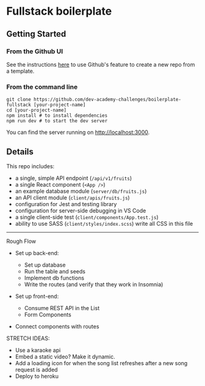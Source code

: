 # Fullstack boilerplate

## Getting Started

### From the Github UI
See the instructions [here](https://docs.github.com/en/free-pro-team@latest/github/creating-cloning-and-archiving-repositories/creating-a-repository-from-a-template) to use Github's feature to create a new repo from a template.

### From the command line

```
git clone https://github.com/dev-academy-challenges/boilerplate-fullstack [your-project-name]
cd [your-project-name]
npm install # to install dependencies
npm run dev # to start the dev server
```

You can find the server running on [http://localhost:3000](http://localhost:3000).

## Details

This repo includes:

* a single, simple API endpoint (`/api/v1/fruits`)
* a single React component (`<App />`)
* an example database module (`server/db/fruits.js`)
* an API client module (`client/apis/fruits.js`)
* configuration for Jest and testing library
* configuration for server-side debugging in VS Code
* a single client-side test (`client/components/App.test.js`)
* ability to use SASS (`client/styles/index.scss`) write all CSS in this file


---
Rough Flow
* Set up back-end:
    * Set up database
    * Run the table and seeds
    * Implement db functions
    * Write the routes (and verify that they work in Insomnia)

* Set up front-end:
    * Consume REST API in the List
    * Form Components
    
* Connect components with routes




STRETCH IDEAS:
* Use a karaoke api
* Embed a static video? Make it dynamic.
* Add a loading icon for when the song list refreshes after a new song request is added
* Deploy to heroku
